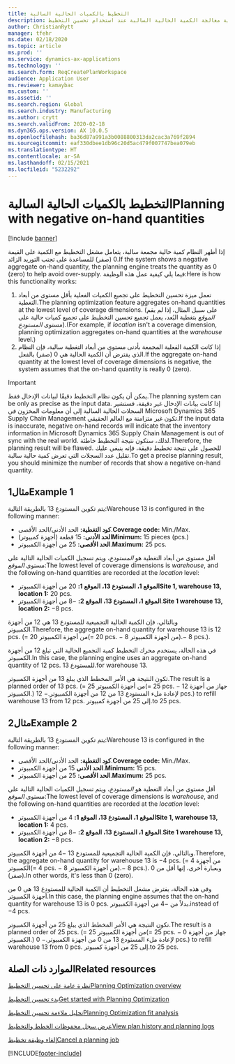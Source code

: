 ```yaml
---
title: التخطيط بالكميات الحالية السالبة
description: يوضح هذا الموضوع كيفية معالجة الكمية الحالية السالبة عند استخدام تحسين التخطيط.
author: ChristianRytt
manager: tfehr
ms.date: 02/18/2020
ms.topic: article
ms.prod: ''
ms.service: dynamics-ax-applications
ms.technology: ''
ms.search.form: ReqCreatePlanWorkspace
audience: Application User
ms.reviewer: kamaybac
ms.custom: ''
ms.assetid: ''
ms.search.region: Global
ms.search.industry: Manufacturing
ms.author: crytt
ms.search.validFrom: 2020-02-18
ms.dyn365.ops.version: AX 10.0.5
ms.openlocfilehash: ba36d87a991a3b0088800313da2cac3a769f2894
ms.sourcegitcommit: eaf330dbee1db96c20d5ac479f007747bea079eb
ms.translationtype: HT
ms.contentlocale: ar-SA
ms.lasthandoff: 02/15/2021
ms.locfileid: "5232292"
---
```

# <a name="planning-with-negative-on-hand-quantities"></a><span data-ttu-id="e4cdb-103">التخطيط بالكميات الحالية السالبة</span><span class="sxs-lookup"><span data-stu-id="e4cdb-103">Planning with negative on-hand quantities</span></span>

[!include [banner](../../includes/banner.md)]

<span data-ttu-id="e4cdb-104">إذا أظهر النظام كمية حالية مجمعة سالبة، يتعامل مشغل التخطيط مع الكمية على القيمة 0 (صفر) للمساعدة على تجنب التوريد الزائد.</span><span class="sxs-lookup"><span data-stu-id="e4cdb-104">If the system shows a negative aggregate on-hand quantity, the planning engine treats the quantity as 0 (zero) to help avoid over-supply.</span></span> <span data-ttu-id="e4cdb-105">فيما يلي كيفية عمل هذه الوظيفة:</span><span class="sxs-lookup"><span data-stu-id="e4cdb-105">Here is how this functionality works:</span></span>

1. <span data-ttu-id="e4cdb-106">تعمل ميزة تحسين التخطيط على تجميع الكميات الفعلية بأقل مستوى من أبعاد التغطية.</span><span class="sxs-lookup"><span data-stu-id="e4cdb-106">The planning optimization feature aggregates on-hand quantities at the lowest level of coverage dimensions.</span></span> <span data-ttu-id="e4cdb-107">(على سبيل المثال، إذا لم يقم *الموقع* بتغطية البُعد، يعمل تجميع تحسين التخطيط على تجميع كميات حالية على مستوى *المستودع*).</span><span class="sxs-lookup"><span data-stu-id="e4cdb-107">(For example, if *location* isn't a coverage dimension, planning optimization aggregates on-hand quantities at the *warehouse* level.)</span></span>
1. <span data-ttu-id="e4cdb-108">إذا كانت الكمية الفعلية المجمعة بأدنى مستوى من أبعاد التغطية سالبة، فإن النظام الذي يفترض أن الكمية الحالية هي 0 (صفر) بالفعل.</span><span class="sxs-lookup"><span data-stu-id="e4cdb-108">If the aggregate on-hand quantity at the lowest level of coverage dimensions is negative, the system assumes that the on-hand quantity is really 0 (zero).</span></span>

> [!IMPORTANT]
> <span data-ttu-id="e4cdb-109">يمكن أن يكون نظام التخطيط دقيقًا لبيانات الإدخال فقط.</span><span class="sxs-lookup"><span data-stu-id="e4cdb-109">The planning system can be only as precise as the input data.</span></span> <span data-ttu-id="e4cdb-110">إذا كانت بيانات الإدخال غير دقيقة، فستشير السجلات الحالية السالبة إلى أن معلومات المخزون في Microsoft Dynamics 365 Supply Chain Management تكون غير متزامنة مع العالم الحقيقي.</span><span class="sxs-lookup"><span data-stu-id="e4cdb-110">If the input data is inaccurate, negative on-hand records will indicate that the inventory information in Microsoft Dynamics 365 Supply Chain Management is out of sync with the real world.</span></span> <span data-ttu-id="e4cdb-111">لذلك، ستكون نتيجة التخطيط خاطئة.</span><span class="sxs-lookup"><span data-stu-id="e4cdb-111">Therefore, the planning result will be flawed.</span></span> <span data-ttu-id="e4cdb-112">للحصول على نتيجة تخطيط دقيقة، فإنه ينبغي عليك تقليل عدد السجلات التي تعرض كمية حالية سالبة.</span><span class="sxs-lookup"><span data-stu-id="e4cdb-112">To get a precise planning result, you should minimize the number of records that show a negative on-hand quantity.</span></span>

## <a name="example-1"></a><span data-ttu-id="e4cdb-113">مثال1</span><span class="sxs-lookup"><span data-stu-id="e4cdb-113">Example 1</span></span>

<span data-ttu-id="e4cdb-114">يتم تكوين المستودع 13 بالطريقة التالية:</span><span class="sxs-lookup"><span data-stu-id="e4cdb-114">Warehouse 13 is configured in the following manner:</span></span>

- <span data-ttu-id="e4cdb-115">**كود التغطية:** الحد الأدنى/الحد الأقصى.</span><span class="sxs-lookup"><span data-stu-id="e4cdb-115">**Coverage code:** Min./Max.</span></span>
- <span data-ttu-id="e4cdb-116">**الحد الأدنى:** 15 قطعة (أجهزة كمبيوتر)</span><span class="sxs-lookup"><span data-stu-id="e4cdb-116">**Minimum:** 15 pieces (pcs.)</span></span>
- <span data-ttu-id="e4cdb-117">**الحد الأقصى:** 25 من أجهزة الكمبيوتر.</span><span class="sxs-lookup"><span data-stu-id="e4cdb-117">**Maximum:** 25 pcs.</span></span>

<span data-ttu-id="e4cdb-118">أقل مستوى من أبعاد التغطية هو *المستودع*، ويتم تسجيل الكميات الحالية التالية على مستوى *الموقع*:</span><span class="sxs-lookup"><span data-stu-id="e4cdb-118">The lowest level of coverage dimensions is *warehouse*, and the following on-hand quantities are recorded at the *location* level:</span></span>

- <span data-ttu-id="e4cdb-119">**الموقع 1، المستودع 13، الموقع 1:** 20 من أجهزة الكمبيوتر</span><span class="sxs-lookup"><span data-stu-id="e4cdb-119">**Site 1, warehouse 13, location 1:** 20 pcs.</span></span>
- <span data-ttu-id="e4cdb-120">**الموقع 1، المستودع 13، الموقع 2:** &minus;8 من أجهزة الكمبيوتر.</span><span class="sxs-lookup"><span data-stu-id="e4cdb-120">**Site 1 warehouse 13, location 2:** &minus;8 pcs.</span></span>

<span data-ttu-id="e4cdb-121">وبالتالي، فإن الكمية الحالية التجميعية للمستودع 13 هي 12 من أجهزة الكمبيوتر.</span><span class="sxs-lookup"><span data-stu-id="e4cdb-121">Therefore, the aggregate on-hand quantity for warehouse 13 is 12 pcs.</span></span> <span data-ttu-id="e4cdb-122">(= 20 من أجهزة الكمبيوتر</span><span class="sxs-lookup"><span data-stu-id="e4cdb-122">(= 20 pcs.</span></span> <span data-ttu-id="e4cdb-123">&minus; 8 من أجهزة الكمبيوتر).</span><span class="sxs-lookup"><span data-stu-id="e4cdb-123">&minus; 8 pcs.).</span></span>

<span data-ttu-id="e4cdb-124">في هذه الحالة، يستخدم محرك التخطيط كمية التجميع الحالية التي تبلغ 12 من أجهزة الكمبيوتر.</span><span class="sxs-lookup"><span data-stu-id="e4cdb-124">In this case, the planning engine uses an aggregate on-hand quantity of 12 pcs.</span></span> <span data-ttu-id="e4cdb-125">للمستودع 13.</span><span class="sxs-lookup"><span data-stu-id="e4cdb-125">for warehouse 13.</span></span>

<span data-ttu-id="e4cdb-126">تكون النتيجة هي الأمر المخطط الذي يبلغ 13 من أجهزة الكمبيوتر.</span><span class="sxs-lookup"><span data-stu-id="e4cdb-126">The result is a planned order of 13 pcs.</span></span> <span data-ttu-id="e4cdb-127">(= 25 من أجهزة الكمبيوتر</span><span class="sxs-lookup"><span data-stu-id="e4cdb-127">(= 25 pcs.</span></span> <span data-ttu-id="e4cdb-128">&minus; 12 جهاز من أجهزة الكمبيوتر.) لإعادة ملء المستودع 13 من 12 من أجهزة الكمبيوتر.</span><span class="sxs-lookup"><span data-stu-id="e4cdb-128">&minus; 12 pcs.) to refill warehouse 13 from 12 pcs.</span></span> <span data-ttu-id="e4cdb-129">إلى 25 من أجهزة كمبيوتر.</span><span class="sxs-lookup"><span data-stu-id="e4cdb-129">to 25 pcs.</span></span>

## <a name="example-2"></a><span data-ttu-id="e4cdb-130">مثال2</span><span class="sxs-lookup"><span data-stu-id="e4cdb-130">Example 2</span></span>

<span data-ttu-id="e4cdb-131">يتم تكوين المستودع 13 بالطريقة التالية:</span><span class="sxs-lookup"><span data-stu-id="e4cdb-131">Warehouse 13 is configured in the following manner:</span></span>

- <span data-ttu-id="e4cdb-132">**كود التغطية:** الحد الأدنى/الحد الأقصى.</span><span class="sxs-lookup"><span data-stu-id="e4cdb-132">**Coverage code:** Min./Max.</span></span>
- <span data-ttu-id="e4cdb-133">**الحد الأدنى** 15 من أجهزة الكمبيوتر.</span><span class="sxs-lookup"><span data-stu-id="e4cdb-133">**Minimum:** 15 pcs.</span></span>
- <span data-ttu-id="e4cdb-134">**الحد الأقصى:** 25 من أجهزة الكمبيوتر.</span><span class="sxs-lookup"><span data-stu-id="e4cdb-134">**Maximum:** 25 pcs.</span></span>

<span data-ttu-id="e4cdb-135">أقل مستوى من أبعاد التغطية هو *المستودع*، ويتم تسجيل الكميات الحالية التالية على مستوى *الموقع*:</span><span class="sxs-lookup"><span data-stu-id="e4cdb-135">The lowest level of coverage dimensions is *warehouse*, and the following on-hand quantities are recorded at the *location* level:</span></span>

- <span data-ttu-id="e4cdb-136">**الموقع 1، المستودع 13، الموقع 1:** 4 من أجهزة الكمبيوتر</span><span class="sxs-lookup"><span data-stu-id="e4cdb-136">**Site 1, warehouse 13, location 1:** 4 pcs.</span></span>
- <span data-ttu-id="e4cdb-137">**الموقع 1، المستودع 13، الموقع 2:** &minus;8 من أجهزة الكمبيوتر.</span><span class="sxs-lookup"><span data-stu-id="e4cdb-137">**Site 1 warehouse 13, location 2:** &minus;8 pcs.</span></span>

<span data-ttu-id="e4cdb-138">وبالتالي، فإن الكمية الحالية التجميعية للمستودع 13 &minus;4 من أجهزة الكمبيوتر.</span><span class="sxs-lookup"><span data-stu-id="e4cdb-138">Therefore, the aggregate on-hand quantity for warehouse 13 is &minus;4 pcs.</span></span> <span data-ttu-id="e4cdb-139">(= 4 من أجهزة الكمبيوتر</span><span class="sxs-lookup"><span data-stu-id="e4cdb-139">(= 4 pcs.</span></span> <span data-ttu-id="e4cdb-140">&minus; 8 من أجهزة الكمبيوتر).</span><span class="sxs-lookup"><span data-stu-id="e4cdb-140">&minus; 8 pcs.).</span></span> <span data-ttu-id="e4cdb-141">وبعبارة أخرى، إنها أقل من 0 (صفر).</span><span class="sxs-lookup"><span data-stu-id="e4cdb-141">In other words, it's less than 0 (zero).</span></span>

<span data-ttu-id="e4cdb-142">وفي هذه الحالة، يفترض مشغل التخطيط أن الكمية الحالية للمستودع 13 هي 0 من أجهزة الكمبيوتر.</span><span class="sxs-lookup"><span data-stu-id="e4cdb-142">In this case, the planning engine assumes that the on-hand quantity for warehouse 13 is 0 pcs.</span></span> <span data-ttu-id="e4cdb-143">بدلاً من &minus;4 من أجهزة الكمبيوتر.</span><span class="sxs-lookup"><span data-stu-id="e4cdb-143">instead of &minus;4 pcs.</span></span>

<span data-ttu-id="e4cdb-144">تكون النتيجة هي الأمر المخطط الذي يبلغ 25 من أجهزة الكمبيوتر.</span><span class="sxs-lookup"><span data-stu-id="e4cdb-144">The result is a planned order of 25 pcs.</span></span> <span data-ttu-id="e4cdb-145">(= 25 من أجهزة الكمبيوتر</span><span class="sxs-lookup"><span data-stu-id="e4cdb-145">(= 25 pcs.</span></span> <span data-ttu-id="e4cdb-146">&minus; 0 جهاز من أجهزة الكمبيوتر.) لإعادة ملء المستودع 13 من 0 من أجهزة الكمبيوتر.</span><span class="sxs-lookup"><span data-stu-id="e4cdb-146">&minus; 0 pcs.) to refill warehouse 13 from 0 pcs.</span></span> <span data-ttu-id="e4cdb-147">إلى 25 من أجهزة كمبيوتر.</span><span class="sxs-lookup"><span data-stu-id="e4cdb-147">to 25 pcs.</span></span>

## <a name="related-resources"></a><span data-ttu-id="e4cdb-148">الموارد ذات الصلة</span><span class="sxs-lookup"><span data-stu-id="e4cdb-148">Related resources</span></span>

[<span data-ttu-id="e4cdb-149">نظرة عامة على تحسين التخطيط‬</span><span class="sxs-lookup"><span data-stu-id="e4cdb-149">Planning Optimization overview</span></span>](planning-optimization-overview.md)

[<span data-ttu-id="e4cdb-150">بدء تحسين التخطيط</span><span class="sxs-lookup"><span data-stu-id="e4cdb-150">Get started with Planning Optimization</span></span>](get-started.md)

[<span data-ttu-id="e4cdb-151">تحليل ملاءمة تحسين التخطيط</span><span class="sxs-lookup"><span data-stu-id="e4cdb-151">Planning Optimization fit analysis</span></span>](planning-optimization-fit-analysis.md)

[<span data-ttu-id="e4cdb-152">عرض سجل محفوظات الخطط والتخطيط</span><span class="sxs-lookup"><span data-stu-id="e4cdb-152">View plan history and planning logs</span></span>](plan-history-logs.md)

[<span data-ttu-id="e4cdb-153">إلغاء وظيفة تخطيط</span><span class="sxs-lookup"><span data-stu-id="e4cdb-153">Cancel a planning job</span></span>](cancel-planning-job.md)


[!INCLUDE[footer-include](../../../includes/footer-banner.md)]